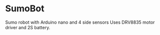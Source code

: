 # SumoBot
Sumo robot with Arduino nano  and 4 side sensors
Uses DRV8835 motor driver and 2S battery.
